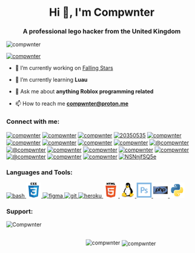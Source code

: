 <h1 align="center">Hi 👋, I'm Compwnter</h1>
<h3 align="center">A professional lego hacker from the United Kingdom</h3>

<p align="left"> <img src="https://komarev.com/ghpvc/?username=compwnter&label=Profile%20views&color=0e75b6&style=flat" alt="compwnter" /> </p>

<p align="left"> <a href="https://github.com/ryo-ma/github-profile-trophy"><img src="https://github-profile-trophy.vercel.app/?username=compwnter" alt="compwnter" /></a> </p>

- 🔭 I’m currently working on [Falling Stars](https://www.roblox.com/groups/14320498/Falling-Stars-Ultimate-Galaxy#!/about)

- 🌱 I’m currently learning **Luau**

- 💬 Ask me about **anything Roblox programming related**

- 📫 How to reach me **compwnter@proton.me**

<h3 align="left">Connect with me:</h3>
<p align="left">
<a href="https://codepen.io/compwnter" target="blank"><img align="center" src="https://raw.githubusercontent.com/rahuldkjain/github-profile-readme-generator/master/src/images/icons/Social/codepen.svg" alt="compwnter" height="30" width="40" /></a>
<a href="https://dev.to/compwnter" target="blank"><img align="center" src="https://raw.githubusercontent.com/rahuldkjain/github-profile-readme-generator/master/src/images/icons/Social/devto.svg" alt="compwnter" height="30" width="40" /></a>
<a href="https://linkedin.com/in/compwnter" target="blank"><img align="center" src="https://raw.githubusercontent.com/rahuldkjain/github-profile-readme-generator/master/src/images/icons/Social/linked-in-alt.svg" alt="compwnter" height="30" width="40" /></a>
<a href="https://stackoverflow.com/users/20350535" target="blank"><img align="center" src="https://raw.githubusercontent.com/rahuldkjain/github-profile-readme-generator/master/src/images/icons/Social/stack-overflow.svg" alt="20350535" height="30" width="40" /></a>
<a href="https://codesandbox.com/compwnter" target="blank"><img align="center" src="https://raw.githubusercontent.com/rahuldkjain/github-profile-readme-generator/master/src/images/icons/Social/codesandbox.svg" alt="compwnter" height="30" width="40" /></a>
<a href="https://kaggle.com/compwnter" target="blank"><img align="center" src="https://raw.githubusercontent.com/rahuldkjain/github-profile-readme-generator/master/src/images/icons/Social/kaggle.svg" alt="compwnter" height="30" width="40" /></a>
<a href="https://fb.com/compwnter" target="blank"><img align="center" src="https://raw.githubusercontent.com/rahuldkjain/github-profile-readme-generator/master/src/images/icons/Social/facebook.svg" alt="compwnter" height="30" width="40" /></a>
<a href="https://dribbble.com/compwnter" target="blank"><img align="center" src="https://raw.githubusercontent.com/rahuldkjain/github-profile-readme-generator/master/src/images/icons/Social/dribbble.svg" alt="compwnter" height="30" width="40" /></a>
<a href="https://www.behance.net/compwnter" target="blank"><img align="center" src="https://raw.githubusercontent.com/rahuldkjain/github-profile-readme-generator/master/src/images/icons/Social/behance.svg" alt="compwnter" height="30" width="40" /></a>
<a href="https://hashnode.com/@compwnter" target="blank"><img align="center" src="https://raw.githubusercontent.com/rahuldkjain/github-profile-readme-generator/master/src/images/icons/Social/hashnode.svg" alt="@compwnter" height="30" width="40" /></a>
<a href="https://medium.com/@compwnter" target="blank"><img align="center" src="https://raw.githubusercontent.com/rahuldkjain/github-profile-readme-generator/master/src/images/icons/Social/medium.svg" alt="@compwnter" height="30" width="40" /></a>
<a href="https://www.youtube.com/c/compwnter" target="blank"><img align="center" src="https://raw.githubusercontent.com/rahuldkjain/github-profile-readme-generator/master/src/images/icons/Social/youtube.svg" alt="compwnter" height="30" width="40" /></a>
<a href="https://www.codechef.com/users/compwnter" target="blank"><img align="center" src="https://cdn.jsdelivr.net/npm/simple-icons@3.1.0/icons/codechef.svg" alt="compwnter" height="30" width="40" /></a>
<a href="https://codeforces.com/profile/compwnter" target="blank"><img align="center" src="https://raw.githubusercontent.com/rahuldkjain/github-profile-readme-generator/master/src/images/icons/Social/codeforces.svg" alt="compwnter" height="30" width="40" /></a>
<a href="https://www.leetcode.com/compwnter" target="blank"><img align="center" src="https://raw.githubusercontent.com/rahuldkjain/github-profile-readme-generator/master/src/images/icons/Social/leet-code.svg" alt="compwnter" height="30" width="40" /></a>
<a href="https://www.hackerearth.com/@compwnter" target="blank"><img align="center" src="https://raw.githubusercontent.com/rahuldkjain/github-profile-readme-generator/master/src/images/icons/Social/hackerearth.svg" alt="@compwnter" height="30" width="40" /></a>
<a href="https://auth.geeksforgeeks.org/user/compwnter" target="blank"><img align="center" src="https://raw.githubusercontent.com/rahuldkjain/github-profile-readme-generator/master/src/images/icons/Social/geeks-for-geeks.svg" alt="compwnter" height="30" width="40" /></a>
<a href="https://www.topcoder.com/members/compwnter" target="blank"><img align="center" src="https://raw.githubusercontent.com/rahuldkjain/github-profile-readme-generator/master/src/images/icons/Social/topcoder.svg" alt="compwnter" height="30" width="40" /></a>
<a href="https://discord.gg/NSNnjfSQ5e" target="blank"><img align="center" src="https://raw.githubusercontent.com/rahuldkjain/github-profile-readme-generator/master/src/images/icons/Social/discord.svg" alt="NSNnjfSQ5e" height="30" width="40" /></a>
</p>

<h3 align="left">Languages and Tools:</h3>
<p align="left"> <a href="https://www.gnu.org/software/bash/" target="_blank" rel="noreferrer"> <img src="https://www.vectorlogo.zone/logos/gnu_bash/gnu_bash-icon.svg" alt="bash" width="40" height="40"/> </a> <a href="https://www.w3schools.com/css/" target="_blank" rel="noreferrer"> <img src="https://raw.githubusercontent.com/devicons/devicon/master/icons/css3/css3-original-wordmark.svg" alt="css3" width="40" height="40"/> </a> <a href="https://www.figma.com/" target="_blank" rel="noreferrer"> <img src="https://www.vectorlogo.zone/logos/figma/figma-icon.svg" alt="figma" width="40" height="40"/> </a> <a href="https://git-scm.com/" target="_blank" rel="noreferrer"> <img src="https://www.vectorlogo.zone/logos/git-scm/git-scm-icon.svg" alt="git" width="40" height="40"/> </a> <a href="https://heroku.com" target="_blank" rel="noreferrer"> <img src="https://www.vectorlogo.zone/logos/heroku/heroku-icon.svg" alt="heroku" width="40" height="40"/> </a> <a href="https://www.w3.org/html/" target="_blank" rel="noreferrer"> <img src="https://raw.githubusercontent.com/devicons/devicon/master/icons/html5/html5-original-wordmark.svg" alt="html5" width="40" height="40"/> </a> <a href="https://www.linux.org/" target="_blank" rel="noreferrer"> <img src="https://raw.githubusercontent.com/devicons/devicon/master/icons/linux/linux-original.svg" alt="linux" width="40" height="40"/> </a> <a href="https://www.photoshop.com/en" target="_blank" rel="noreferrer"> <img src="https://raw.githubusercontent.com/devicons/devicon/master/icons/photoshop/photoshop-line.svg" alt="photoshop" width="40" height="40"/> </a> <a href="https://www.php.net" target="_blank" rel="noreferrer"> <img src="https://raw.githubusercontent.com/devicons/devicon/master/icons/php/php-original.svg" alt="php" width="40" height="40"/> </a> <a href="https://www.python.org" target="_blank" rel="noreferrer"> <img src="https://raw.githubusercontent.com/devicons/devicon/master/icons/python/python-original.svg" alt="python" width="40" height="40"/> </a> </p>

<h3 align="left">Support:</h3>
<p><a href="https://ko-fi.com/Compwnter"> <img align="left" src="https://cdn.ko-fi.com/cdn/kofi3.png?v=3" height="50" width="210" alt="Compwnter" /></a></p><br><br>
<p></p>
<p><img align="left" src="https://github-readme-stats.vercel.app/api/top-langs?username=compwnter&show_icons=true&locale=en&layout=compact&theme=dark" alt="compwnter" /></p>
<p>&nbsp;<img align="center" src="https://github-readme-stats.vercel.app/api?username=compwnter&show_icons=true&locale=en&theme=dark" alt="compwnter" /></p>
